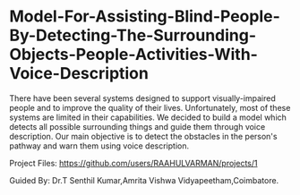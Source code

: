 # Model-For-Assisting-Blind-People-By-Detecting-The-Surrounding-Objects-People-Activities-With-Voice-Description
There have been several systems designed to support visually-impaired people and to improve the quality of their lives. Unfortunately, most of these systems are limited in their capabilities. We decided to build a model which detects all possible surrounding things and guide them through voice description. Our main objective is to detect the obstacles in the person's pathway and warn them using voice description.

Project Files: https://github.com/users/RAAHULVARMAN/projects/1

Guided By: Dr.T Senthil Kumar,Amrita Vishwa Vidyapeetham,Coimbatore.
